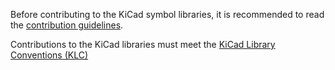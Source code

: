 Before contributing to the KiCad symbol libraries, it is recommended to read the [contribution guidelines](http://kicad.org/libraries/contribute).

Contributions to the KiCad libraries must meet the [KiCad Library Conventions (KLC)](http://kicad.org/libraries/klc)
